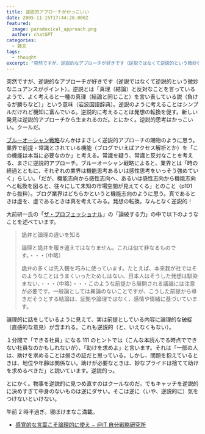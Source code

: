 ```yaml
---
title: 逆説的アプローチがかっこいい
date: 2005-11-15T17:44:28.000Z
featured:
  image: paradoxical_approach.png
  author: chatGPT
categories:
  - 雑文
tags:
  - thought
excerpt: "突然ですが、逆説的なアプローチが好きです（逆説ではなくて逆説的という微妙なニュアンスがポイント）。逆説とは「真理（結論）と反対なことを言っているようで、よく考えると一種の真理（結論と同じこと）を言い表している説（負けるが勝ちなど）」という意味（岩波国語辞典）。逆説のように考えることはシンプルだけれど機知に富んでいる。逆説的に考えることは発想の転換を促す。新しい発見は逆説的アプローチから生まれるのだ。とにかく。逆説的思考はかっこいい。クールだ。"
---
```

突然ですが、逆説的なアプローチが好きです（逆説ではなくて逆説的という微妙なニュアンスがポイント）。逆説とは「真理（結論）と反対なことを言っているようで、よく考えると一種の真理（結論と同じこと）を言い表している説（負けるが勝ちなど）」という意味（岩波国語辞典）。逆説のように考えることはシンプルだけれど機知に富んでいる。逆説的に考えることは発想の転換を促す。新しい発見は逆説的アプローチから生まれるのだ。とにかく。逆説的思考はかっこいい。クールだ。

[ブルーオーシャン戦略](http://www.amazon.co.jp/exec/obidos/ASIN/4270000708/ref=nosim/yutakayamaguc-22)なんかはまさしく逆説的アプローチの賜物のように思う。業界で前提・常識とされている機能（ブログでいえばアクセス解析とか）を「この機能は本当に必要なのか」と考える。常識を疑う、常識と反対なことを考える、まさに逆説的アプローチ。ブルーオーシャン戦略によると、業界とは「時の経過とともに、それぞれの業界は機能思考あるいは感性思考をいっそう強めていく」らしい。「だが、機能志向から感性志向へ、あるいは感性志向から機能志向へと転換を図ると、往々にして未知の市場空間が見えてくる」とのこと（p101 から抜粋）。ブログ業界はどちらかというと機能志向のように思う。真であるときは虚を、虚であるときは真を考えてみる。発想の転換。なんとなく逆説的！

大前研一氏の「[ザ・プロフェッショナル](http://www.amazon.co.jp/exec/obidos/ASIN/4478375011/ref=nosim/yutakayamaguc-22)」の「論破する力」の中で以下のようなことを述べています。

> 詭弁と論理の違いを知る
>
> 論理と詭弁を履き違えてはなりません。これは似て非なるものです。・・・（中略）
>
> 詭弁の多くは先入観を巧みに使っています。たとえば、本来我が社ではそのようなことはうまくいったためしはない、日本人はそうした発想は馴染まない、・・・（中略）・・・このような前提から展開される議論には注意が必要です。一般論としては異論のないことですが、こうした前提から導きだそうとする結論は、証拠や論理ではなく、感情や情緒に基づいています。

論理的に話をしているように見えて、実は前提としている内容に論理的な破綻（直感的な意見）が含まれる。これも逆説的（と、いえなくもない）。

１分間で「できる社員」になる 111 のヒントでは（こんな本読んでる時点でできない社員なのかもしれないが）、「助けを求めよ」と言います。それは「一部の人は、助けを求めることは弱さの証だと思っている。しかし、問題を抱えているときは、地位や年齢は関係ない。助けが必要なときは、妙なプライドは捨てて助けを求めるべきだ」と説いています。逆説的っ。

とにかく。物事を逆説的に見つめ直すのはクールなのだ。でもキャッチを逆説的に決めすぎて中身のないものは逆にダサい。そこは逆に（いや、逆説的に）気をつけないといけない。

午前 2 時半過ぎ。寝ぼけまなこ満載。

- [感覚的な言葉こそ論理的に使え − ＠IT 自分戦略研究所](http://jibun.atmarkit.co.jp/lskill01/rensai/kokugo04/kokugo01.html)
